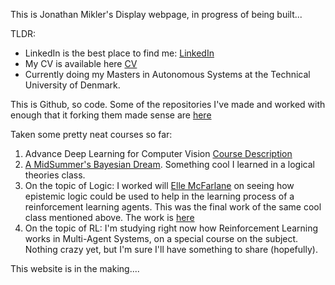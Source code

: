This is Jonathan Mikler's Display webpage, in progress of being built...

TLDR:
* LinkedIn is the best place to find me: [LinkedIn](https://www.linkedin.com/in/jonathanmikler/)
* My CV is available here [CV](https://drive.google.com/file/d/1lvdHvv4T7Xp73bHWNpFuCBi6a5ovq2GX/view?usp=drive_link)
* Currently doing my Masters in Autonomous Systems at the Technical University of Denmark.

This is Github, so code. Some of the repositories I've made and worked with enough that it forking them made sense are [here](https://github.com/ionymikler)

Taken some pretty neat courses so far:
1. Advance Deep Learning for Computer Vision [Course Description](https://kurser.dtu.dk/course/02501)
2. [A MidSummer's Bayesian Dream](bayesian/midSummer_Bayesian.md). Something cool I learned in a logical theories class.
3. On the topic of Logic: I worked will [Elle McFarlane](https://github.com/ellemcfarlane) on seeing how epistemic logic could be used to help in the learning process of a reinforcement learning agents. This was the final work of the same cool class mentioned above. The work is [here](logicalTheories/del-marl.pdf)
4. On the topic of RL: I'm studying right now how Reinforcement Learning works in Multi-Agent Systems, on a special course on the subject. Nothing crazy yet, but I'm sure I'll have something to share (hopefully).


This website is in the making....